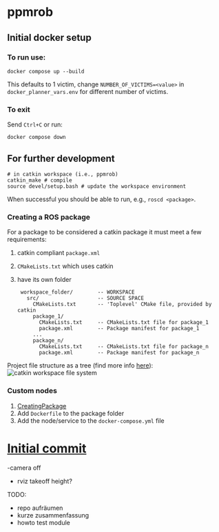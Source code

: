 # ppmrob
## Initial docker setup
### To run use:
``
docker compose up --build
``

This defaults to 1 victim, change `NUMBER_OF_VICTIMS=<value>` in `docker_planner_vars.env` for different number of victims.

### To exit
Send `Ctrl+C` or run:

``
docker compose down
``

## For further development

    # in catkin workspace (i.e., ppmrob)
    catkin_make # compile
    source devel/setup.bash # update the workspace environment


When successful you should be able to run, e.g., `roscd <package>`.

### Creating a ROS package
For a package to be considered a catkin package it must meet a few requirements:
1.  catkin compliant `package.xml`
1. `CMakeLists.txt` which uses catkin
1. have its own folder

        workspace_folder/        -- WORKSPACE
          src/                   -- SOURCE SPACE
            CMakeLists.txt       -- 'Toplevel' CMake file, provided by catkin
            package_1/
              CMakeLists.txt     -- CMakeLists.txt file for package_1
              package.xml        -- Package manifest for package_1
            ...
            package_n/
              CMakeLists.txt     -- CMakeLists.txt file for package_n
              package.xml        -- Package manifest for package_n

Project file structure as a tree (find more info [here](https://www.yahboom.net/public/upload/upload-html/1640334504/7.2%20Introduction%20of%20project%20files.html)):  
![catkin workspace file system](https://github.com/srothh/ppmrob/assets/128387629/88483141-cafa-4f00-95af-474e443ee353)

### Custom nodes
1. [CreatingPackage](http://wiki.ros.org/ROS/Tutorials/catkin/CreatingPackage)
2. Add `Dockerfile` to the package folder
3. Add the node/service to the `docker-compose.yml` file

# [Initial commit](https://github.com/srothh/ppmrob/commit/a84e313148c968950890c279be86650bc3b27f8c)

-camera off 
- rviz
takeoff height?




TODO:

* repo aufräumen
* kurze zusammenfassung
* howto test module
